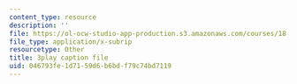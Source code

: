 ```yaml
---
content_type: resource
description: ''
file: https://ol-ocw-studio-app-production.s3.amazonaws.com/courses/18-404j-theory-of-computation-fall-2020/046793fe1d7159d6b6bdf79c74bd7119_4dFPVJrNLDs.vtt
file_type: application/x-subrip
resourcetype: Other
title: 3play caption file
uid: 046793fe-1d71-59d6-b6bd-f79c74bd7119
---
```

